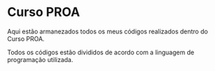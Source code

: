 # Curso PROA
 Aqui estão armanezados todos os meus códigos realizados dentro do Curso PROA.

Todos os códigos estão divididos de acordo com a linguagem de programação utilizada.